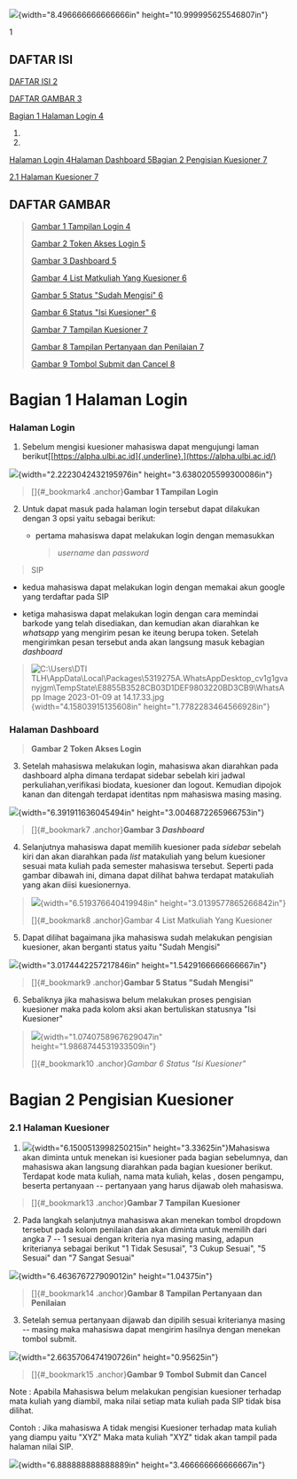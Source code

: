 ![](vertopal_cb6f7f8dbc9b4bbd8af5485e67370315/media/image1.jpeg){width="8.496666666666666in"
height="10.999995625546807in"}

1

## DAFTAR ISI

[DAFTAR ISI 2](#daftar-isi)

[DAFTAR GAMBAR 3](#daftar-gambar)

[Bagian 1 Halaman Login 4](#bagian-1-halaman-login)

1.  
2.  

[Halaman Login 4](#halaman-login)[Halaman Dashboard
5](#halaman-dashboard)[Bagian 2 Pengisian Kuesioner
7](#bagian-2-pengisian-kuesioner)

[2.1 Halaman Kuesioner 7](#halaman-kuesioner)

## DAFTAR GAMBAR

> [Gambar 1 Tampilan Login 4](#_bookmark4)
>
> [Gambar 2 Token Akses Login 5](#halaman-dashboard)
>
> [Gambar 3 Dashboard 5](#_bookmark7)
>
> [Gambar 4 List Matkuliah Yang Kuesioner 6](#_bookmark8)
>
> [Gambar 5 Status \"Sudah Mengisi\" 6](#_bookmark9)
>
> [Gambar 6 Status \"Isi Kuesioner\" 6](#_bookmark10)
>
> [Gambar 7 Tampilan Kuesioner 7](#_bookmark13)
>
> [Gambar 8 Tampilan Pertanyaan dan Penilaian 7](#_bookmark14)
>
> [Gambar 9 Tombol Submit dan Cancel 8](#_bookmark15)

# Bagian 1 Halaman Login

### Halaman Login

1)  Sebelum mengisi kuesioner mahasiswa dapat mengujungi laman
    berikut[[https://alpha.ulbi.ac.id]{.underline},](https://alpha.ulbi.ac.id/)

![](vertopal_cb6f7f8dbc9b4bbd8af5485e67370315/media/image2.png){width="2.2223042432195976in"
height="3.6380205599300086in"}

> []{#_bookmark4 .anchor}**Gambar 1 Tampilan Login**

2)  Untuk dapat masuk pada halaman login tersebut dapat dilakukan dengan
    3 opsi yaitu sebagai berikut:

    -   pertama mahasiswa dapat melakukan login dengan memasukkan
        > *username* dan *password*

> SIP

-   kedua mahasiswa dapat melakukan login dengan memakai akun google
    yang terdaftar pada SIP

-   ketiga mahasiswa dapat melakukan login dengan cara memindai barkode
    yang telah disediakan, dan kemudian akan diarahkan ke *whatsapp*
    yang mengirim pesan ke iteung berupa token. Setelah mengirimkan
    pesan tersebut anda akan langsung masuk kebagian *dashboard*

> ![C:\\Users\\DTI
> TLH\\AppData\\Local\\Packages\\5319275A.WhatsAppDesktop_cv1g1gvanyjgm\\TempState\\E8855B3528CB03D1DEF9803220BD3CB9\\WhatsApp
> Image 2023-01-09 at
> 14.17.33.jpg](vertopal_cb6f7f8dbc9b4bbd8af5485e67370315/media/image3.jpeg){width="4.15803915135608in"
> height="1.7782283464566928in"}

### Halaman Dashboard

> **Gambar 2 Token Akses Login**

3)  Setelah mahasiswa melakukan login, mahasiswa akan diarahkan pada
    dashboard alpha dimana terdapat sidebar sebelah kiri jadwal
    perkuliahan,verifikasi biodata, kuesioner dan logout. Kemudian
    dipojok kanan dan ditengah terdapat identitas npm mahasiswa masing
    masing.

![](vertopal_cb6f7f8dbc9b4bbd8af5485e67370315/media/image4.png){width="6.391911636045494in"
height="3.0046872265966753in"}

> []{#_bookmark7 .anchor}**Gambar 3 *Dashboard***

4)  Selanjutnya mahasiswa dapat memilih kuesioner pada *sidebar* sebelah
    kiri dan akan diarahkan pada *list* matakuliah yang belum kuesioner
    sesuai mata kuliah pada semester mahasiswa tersebut. Seperti pada
    gambar dibawah ini, dimana dapat dilihat bahwa terdapat matakuliah
    yang akan diisi kuesionernya.

> ![](vertopal_cb6f7f8dbc9b4bbd8af5485e67370315/media/image5.png){width="6.519376640419948in"
> height="3.0139577865266842in"}
>
> []{#_bookmark8 .anchor}Gambar 4 List Matkuliah Yang Kuesioner

5)  Dapat dilihat bagaimana jika mahasiswa sudah melakukan pengisian
    kuesioner, akan berganti status yaitu "Sudah Mengisi"

![](vertopal_cb6f7f8dbc9b4bbd8af5485e67370315/media/image6.png){width="3.0174442257217846in"
height="1.5429166666666667in"}

> []{#_bookmark9 .anchor}**Gambar 5 Status \"Sudah Mengisi\"**

6)  Sebaliknya jika mahasiswa belum melakukan proses pengisian kuesioner
    maka pada kolom aksi akan bertuliskan statusnya "Isi Kuesioner"

> ![](vertopal_cb6f7f8dbc9b4bbd8af5485e67370315/media/image7.png){width="1.0740758967629047in"
> height="1.9868744531933509in"}
>
> []{#_bookmark10 .anchor}*Gambar 6 Status \"Isi Kuesioner\"*

# Bagian 2 Pengisian Kuesioner

### 2.1 Halaman Kuesioner

1)  ![](vertopal_cb6f7f8dbc9b4bbd8af5485e67370315/media/image8.png){width="6.1500513998250215in"
    height="3.33625in"}Mahasiswa akan diminta untuk menekan isi
    kuesioner pada bagian sebelumnya, dan mahasiswa akan langsung
    diarahkan pada bagian kuesioner berikut. Terdapat kode mata kuliah,
    nama mata kuliah, kelas , dosen pengampu, beserta pertanyaan --
    pertanyaan yang harus dijawab oleh mahasiswa.

> []{#_bookmark13 .anchor}**Gambar 7 Tampilan Kuesioner**

2)  Pada langkah selanjutnya mahasiswa akan menekan tombol dropdown
    tersebut pada kolom penilaian dan akan diminta untuk memilih dari
    angka 7 -- 1 sesuai dengan kriteria nya masing masing, adapun
    kriterianya sebagai berikut "1 Tidak Sesusai", "3 Cukup Sesuai", "5
    Sesuai" dan "7 Sangat Sesuai"

![](vertopal_cb6f7f8dbc9b4bbd8af5485e67370315/media/image9.png){width="6.463676727909012in"
height="1.04375in"}

> []{#_bookmark14 .anchor}**Gambar 8 Tampilan Pertanyaan dan Penilaian**

3)  Setelah semua pertanyaan dijawab dan dipilih sesuai kriterianya
    masing -- masing maka mahasiswa dapat mengirim hasilnya dengan
    menekan tombol submit.

![](vertopal_cb6f7f8dbc9b4bbd8af5485e67370315/media/image10.png){width="2.6635706474190726in"
height="0.95625in"}

> []{#_bookmark15 .anchor}**Gambar 9 Tombol Submit dan Cancel**

Note : Apabila Mahasiswa belum melakukan pengisian kuesioner terhadap
mata kuliah yang diambil, maka nilai setiap mata kuliah pada SIP tidak
bisa dilihat.

Contoh : Jika mahasiswa A tidak mengisi Kuesioner terhadap mata kuliah
yang diampu yaitu "XYZ" Maka mata kuliah "XYZ" tidak akan tampil pada
halaman nilai SIP.

![](vertopal_cb6f7f8dbc9b4bbd8af5485e67370315/media/image11.png){width="6.888888888888889in"
height="3.466666666666667in"}
